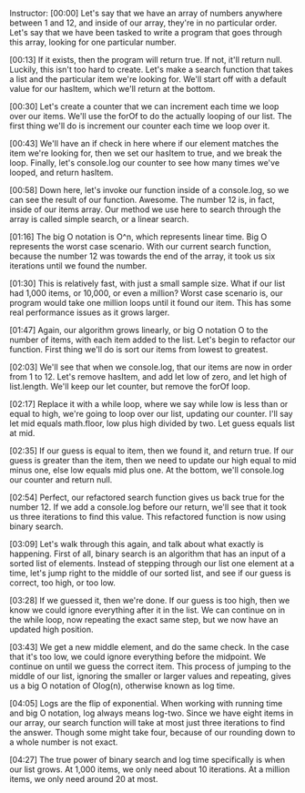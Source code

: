 Instructor: [00:00] Let's say that we have an array of numbers anywhere between 1 and 12, and inside of our array, they're in no particular order. Let's say that we have been tasked to write a program that goes through this array, looking for one particular number.

[00:13] If it exists, then the program will return true. If not, it'll return null. Luckily, this isn't too hard to create. Let's make a search function that takes a list and the particular item we're looking for. We'll start off with a default value for our hasItem, which we'll return at the bottom.

[00:30] Let's create a counter that we can increment each time we loop over our items. We'll use the forOf to do the actually looping of our list. The first thing we'll do is increment our counter each time we loop over it.

[00:43] We'll have an if check in here where if our element matches the item we're looking for, then we set our hasItem to true, and we break the loop. Finally, let's console.log our counter to see how many times we've looped, and return hasItem.

[00:58] Down here, let's invoke our function inside of a console.log, so we can see the result of our function. Awesome. The number 12 is, in fact, inside of our items array. Our method we use here to search through the array is called simple search, or a linear search.

[01:16] The big O notation is O^n, which represents linear time. Big O represents the worst case scenario. With our current search function, because the number 12 was towards the end of the array, it took us six iterations until we found the number.

[01:30] This is relatively fast, with just a small sample size. What if our list had 1,000 items, or 10,000, or even a million? Worst case scenario is, our program would take one million loops until it found our item. This has some real performance issues as it grows larger.

[01:47] Again, our algorithm grows linearly, or big O notation O to the number of items, with each item added to the list. Let's begin to refactor our function. First thing we'll do is sort our items from lowest to greatest.

[02:03] We'll see that when we console.log, that our items are now in order from 1 to 12. Let's remove hasItem, and add let low of zero, and let high of list.length. We'll keep our let counter, but remove the forOf loop.

[02:17] Replace it with a while loop, where we say while low is less than or equal to high, we're going to loop over our list, updating our counter. I'll say let mid equals math.floor, low plus high divided by two. Let guess equals list at mid.

[02:35] If our guess is equal to item, then we found it, and return true. If our guess is greater than the item, then we need to update our high equal to mid minus one, else low equals mid plus one. At the bottom, we'll console.log our counter and return null.

[02:54] Perfect, our refactored search function gives us back true for the number 12. If we add a console.log before our return, we'll see that it took us three iterations to find this value. This refactored function is now using binary search.

[03:09] Let's walk through this again, and talk about what exactly is happening. First of all, binary search is an algorithm that has an input of a sorted list of elements. Instead of stepping through our list one element at a time, let's jump right to the middle of our sorted list, and see if our guess is correct, too high, or too low.

[03:28] If we guessed it, then we're done. If our guess is too high, then we know we could ignore everything after it in the list. We can continue on in the while loop, now repeating the exact same step, but we now have an updated high position.

[03:43] We get a new middle element, and do the same check. In the case that it's too low, we could ignore everything before the midpoint. We continue on until we guess the correct item. This process of jumping to the middle of our list, ignoring the smaller or larger values and repeating, gives us a big O notation of Olog(n), otherwise known as log time.

[04:05] Logs are the flip of exponential. When working with running time and big O notation, log always means log-two. Since we have eight items in our array, our search function will take at most just three iterations to find the answer. Though some might take four, because of our rounding down to a whole number is not exact.

[04:27] The true power of binary search and log time specifically is when our list grows. At 1,000 items, we only need about 10 iterations. At a million items, we only need around 20 at most.
